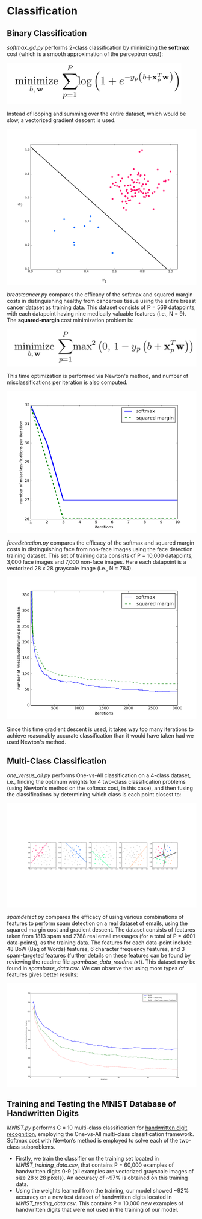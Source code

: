 Classification
============
Binary Classification
-------------------------
*softmax_gd.py* performs 2-class classification by minimizing the **softmax** cost (which is a smooth approximation of the perceptron cost):

![sm](https://raw.githubusercontent.com/tanay-bits/ml/newyear/classification/softmax.png)

Instead of looping and summing over the entire dataset, which would be slow, a vectorized gradient descent is used. 

![4_3](https://raw.githubusercontent.com/tanay-bits/ml/newyear/classification/4_3c.png)

*breastcancer.py* compares the efficacy of the softmax and squared margin costs in distinguishing healthy from cancerous tissue using the entire breast cancer dataset as training data. This dataset consists of P = 569 datapoints, with each datapoint having nine medically valuable features (i.e., N = 9). The **squared-margin** cost minimization problem is:

![sm](https://raw.githubusercontent.com/tanay-bits/ml/newyear/classification/sqmargin.png)

This time optimization is performed via Newton's method, and number of misclassifications per iteration is also computed.

![sm](https://raw.githubusercontent.com/tanay-bits/ml/newyear/classification/4_9.png)

*facedetection.py* compares the efficacy of the softmax and squared margin costs in distinguishing face from non-face images using the face detection training dataset. This set of training data consists of P = 10,000 datapoints, 3,000 face images and 7,000 non-face images. Here each datapoint is a vectorized 28 x 28 grayscale image (i.e., N = 784).

![alt txt](https://raw.githubusercontent.com/tanay-bits/ml/newyear/classification/4_10long.png)

Since this time gradient descent is used, it takes way too many iterations to achieve reasonably accurate classification than it would have taken had we used Newton's method.

Multi-Class Classification
------------------------------
*one\_versus_all.py* performs One-vs-All classification on a 4-class dataset, i.e., finding the optimum weights for 4 two-class classification problems (using Newton's method on the softmax cost, in this case), and then fusing the classifications by determining which class is each point closest to:

![alt txt](https://raw.githubusercontent.com/tanay-bits/ml/newyear/classification/ova4class.png)

*spamdetect.py* compares the efficacy of using various combinations of features to perform spam detection on a real dataset of emails, using the squared margin cost and gradient descent. The dataset consists of features taken from 1813 spam and 2788 real email messages (for a total of P = 4601 data-points), as the training data. The features for each data-point include: 48 BoW (Bag of Words) features, 6 character frequency features, and 3 spam-targeted features (further details on these features can be found by reviewing the readme file *spambase\_data_readme.txt*). This dataset may be found in *spambase_data.csv*. We can observe that using more types of features gives better results:

![alt txt](https://raw.githubusercontent.com/tanay-bits/ml/newyear/classification/4_19.png)

Training and Testing the MNIST Database of Handwritten Digits
-------------------------------------------------------------------
*MNIST.py* performs C = 10 multi-class classification for [handwritten digit recognition](https://en.wikipedia.org/wiki/MNIST_database), employing the One-vs-All multi-class classification framework. Softmax cost with Newton’s method is employed to solve each of the two-class subproblems.

+ Firstly, we train the classifier on the training set located in *MNIST\_training_data.csv*, that contains P = 60,000 examples of handwritten digits 0-9 (all examples are vectorized grayscale images of size 28 x 28 pixels). An accuracy of ~97% is obtained on this training data.
+ Using the weights learned from the training, our model showed ~92% accuracy on a new test dataset of handwritten digits located in *MNIST\_testing_data.csv*. This contains P = 10,000 new examples of handwritten digits that were not used in the training of our model.

